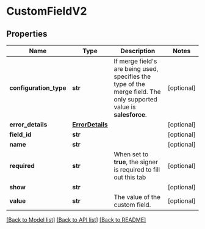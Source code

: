 # CustomFieldV2

## Properties
Name | Type | Description | Notes
------------ | ------------- | ------------- | -------------
**configuration_type** | **str** | If merge field&#39;s are being used, specifies the type of the merge field. The only  supported value is **salesforce**. | [optional] 
**error_details** | [**ErrorDetails**](ErrorDetails.md) |  | [optional] 
**field_id** | **str** |  | [optional] 
**name** | **str** |  | [optional] 
**required** | **str** | When set to **true**, the signer is required to fill out this tab | [optional] 
**show** | **str** |  | [optional] 
**value** | **str** | The value of the custom field. | [optional] 

[[Back to Model list]](../README.md#documentation-for-models) [[Back to API list]](../README.md#documentation-for-api-endpoints) [[Back to README]](../README.md)


